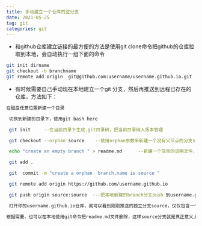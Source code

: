 ```yaml
---
title: 手动建立一个仓库的空分支
date: 2021-05-25
tag: git 
categories: git
---
```




* 和github仓库建立链接的最方便的方法是使用git clone命令把github的仓库拉取到本地，会自动执行一组下面的命令

```bash
git init dirname
git checkout -b branchname
git remote add origin  git@github.com:username/username.github.io.git  
```

* 有时候需要自己手动现在本地建立一个git 分支，然后再推送到远程已存在的仓库，方法如下：

```bash
在磁盘任意位置新建一个目录

 切换到新建的目录下，使用git bash here

 git init     --在当前目录下生成.git目录树，把当前目录纳入版本管理

 git checkout --orphan source    --使用orphan参数来新建一个没有父节点的分支source，并自动切换到source分支下

 echo "create an empty branch " > readme.md      --新建一个简单的说明文件，目的是在当前的branch下完成commit，才能真正创建这个source分支

 git add .

 git  commit -m "create a orphan  branch,name is source "

 git remote add origin https://github.com/username.github.io

 git push origin source:source  ---把本地新建的branch分支push 到username.github.io仓库下,名字也是source.

 打开你的username.github.io仓库，就可以看到刚刚推送的独立分支source，仅仅包含一个readme.md文件

根据需要，也可以在本地使用git命令把readme.md文件删除，这样source分支就是真正意义上空分支了。

  

